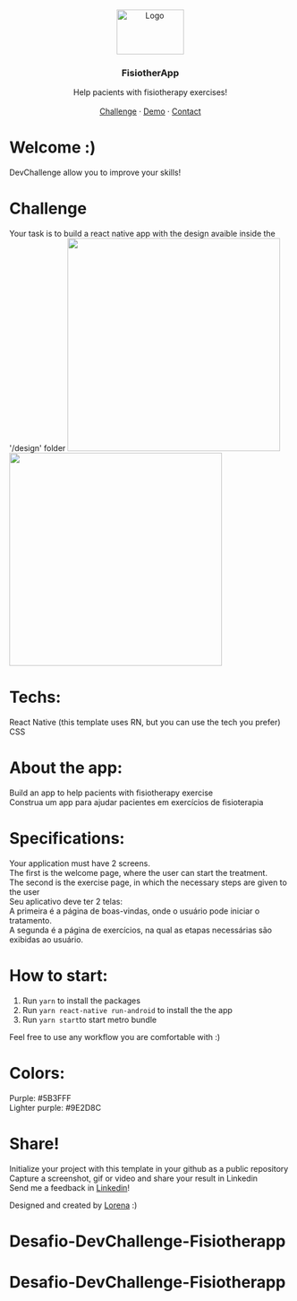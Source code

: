 <br />
<p align="center">
  <a href="https://github.com/Lorenalgm/">
    <img src="https://trello-attachments.s3.amazonaws.com/590fa896d2d25e50583de620/454x230/b4f0ac806028e2f622659cfdf6f8201b/Deepin_Screenshot_selecionar_%C3%A1rea_20200516205201.png" alt="Logo" width="120" height="80">
  </a>

  <h3 align="center">FisiotherApp</h3>

  <p align="center">
    Help pacients with fisiotherapy exercises!
       <br />
    <br />
    <a href="https://github.com/Lorenalgm/fisiotheapp">Challenge</a>
    ·
    <a href="https://www.figma.com/file/uXypa05KY3xRC1cZbhqXAJ/FisiotherApp?node-id=2%3A185">Demo</a>
    ·
    <a href="https://www.linkedin.com/in/lorenagmontes/">Contact</a>
  </p>
</p>



# Welcome :)
DevChallenge allow you to improve your skills!

# Challenge
Your task is to build a react native app with the design avaible inside the '/design' folder
<img src="https://trello-attachments.s3.amazonaws.com/590fa7f5a8ab015d0cf88052/590fa896d2d25e50583de620/919f6e844be42836a6060d7452b08e56/start_motorola-motog-portrait.png" width="380" height="380">
<img src="https://trello-attachments.s3.amazonaws.com/590fa7f5a8ab015d0cf88052/590fa896d2d25e50583de620/6e2639e419b10054e143712e1a5d51d1/exercise_motorola-motog-portrait.png" width="380" height="380">
# Techs: 
React Native (this template uses RN, but you can use the tech you prefer)<br>
CSS

# About the app: 
Build an app to help pacients with fisiotherapy exercise<br>
Construa um app para ajudar pacientes em exercícios de fisioterapia

# Specifications:
Your application must have 2 screens.<br>
The first is the welcome page, where the user can start the treatment.<br>
The second is the exercise page, in which the necessary steps are given to the user
<br>
Seu aplicativo deve ter 2 telas:<br>
A primeira é a página de boas-vindas, onde o usuário pode iniciar o tratamento.<br>
A segunda é a página de exercícios, na qual as etapas necessárias são exibidas ao usuário.<br>

# How to start:
1. Run ```yarn``` to install the packages
2. Run ```yarn react-native run-android``` to install the the app
3. Run ```yarn start```to start metro bundle

Feel free to use any workflow you are comfortable with :)

# Colors:
Purple: #5B3FFF<br>
Lighter purple: #9E2D8C

# Share!
Initialize your project with this template in your github as a public repository<br>
Capture a screenshot, gif or video and share your result in Linkedin<br>
Send me a feedback in  <a href="https://www.linkedin.com/in/lorenagmontes/">Linkedin</a>!<br>

Designed and created by  <a href="https://github.com/Lorenalgm">Lorena</a> :)
# Desafio-DevChallenge-Fisiotherapp
# Desafio-DevChallenge-Fisiotherapp
